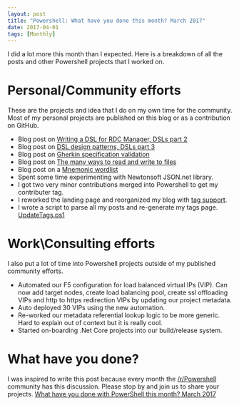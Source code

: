 ```yaml
---
layout: post
title: "Powershell: What have you done this month? March 2017"
date: 2017-04-01
tags: [Monthly]
---
```


I did a lot more this month than I expected. Here is a breakdown of all the posts and other Powershell projects that I worked on.

# Personal/Community efforts

These are the projects and idea that I do on my own time for the community. Most of my personal projects are published on this blog or as a contribution on GitHub.<!--more-->

* Blog post on [Writing a DSL for RDC Manager, DSLs part 2](https://kevinmarquette.github.io/2017-03-04-Powershell-DSL-example-RDCMan/?utm_source=blog&utm_medium=blog&utm_content=monthly)
* Blog post on [DSL design patterns, DSLs part 3](https://kevinmarquette.github.io/2017-03-13-Powershell-DSL-design-patterns/?utm_source=blog&utm_medium=blog&utm_content=monthly)
* Blog post on [Gherkin specification validation](https://kevinmarquette.github.io/2017-03-17-Powershell-Gherkin-specification-validation/?utm_source=blog&utm_medium=blog&utm_content=monthly)
* Blog post on [The many ways to read and write to files](https://kevinmarquette.github.io/2017-03-18-Powershell-reading-and-saving-data-to-files/?utm_source=blog&utm_medium=blog&utm_content=monthly)
* Blog post on a [Mnemonic wordlist](https://kevinmarquette.github.io/2017-03-25-mnemonic-wordlist/?utm_source=blog&utm_medium=blog&utm_content=monthly)
* Spent some time experimenting with Newtonsoft JSON.net library.
* I got two very minor contributions merged into Powershell to get my contributer tag.
* I reworked the landing page and reorganized my blog with [tag support](https://kevinmarquette.github.io/tags/#DSL).
* I wrote a script to parse all my posts and re-generate my tags page. [UpdateTags.ps1](https://github.com/KevinMarquette/kevinmarquette.github.io/blob/master/UpdateTags.ps1)

# Work\Consulting efforts

I also put a lot of time into Powershell projects outside of my published community efforts.

* Automated our F5 configuration for load balanced virtual IPs (VIP). Can now add target nodes, create load balancing pool, create ssl offloading VIPs and http to https redirection VIPs by updating our project metadata.
* Auto deployed 30 VIPs using the new automation.
* Re-worked our metadata referential lookup logic to be more generic. Hard to explain out of context but it is really cool.
* Started on-boarding .Net Core projects into our build/release system.

# What have you done?

I was inspired to write this post because every month the [/r/Powershell](https://www.reddit.com/r/PowerShell) community has this discussion. Please stop by and join us to share your projects. [What have you done with PowerShell this month? March 2017](https://www.reddit.com/r/PowerShell/comments/62tuch/what_have_you_done_with_powershell_this_month/)
